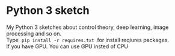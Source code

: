 # Python 3 sketch
My Python 3 sketches about control theory, deep learning, image processing and so on.<br>
Type &nbsp;```pip install -r requires.txt``` &nbsp;for install reqiures packages. <br>
If you have GPU. You can use GPU insted of CPU 
